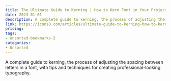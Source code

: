 ```yaml
---
title: The Ultimate Guide to Kerning | How to Kern Font in Your Projects
date: 2023-01-01
description: A complete guide to kerning, the process of adjusting the spacing between letters in a font, with tips and techniques for creating professional-looking typography.
link: https://icons8.com/articles/ultimate-guide-to-kerning-how-to-kern-font/
pricing: 
tags: 
- unsorted-bookmarks-2 
categories: 
- Unsorted 
---
```


A complete guide to kerning, the process of adjusting the spacing between letters in a font, with tips and techniques for creating professional-looking typography.